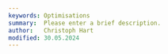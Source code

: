 ```yaml
---
keywords: Optimisations
summary:  Please enter a brief description.
author:   Christoph Hart
modified: 30.05.2024
---
```

